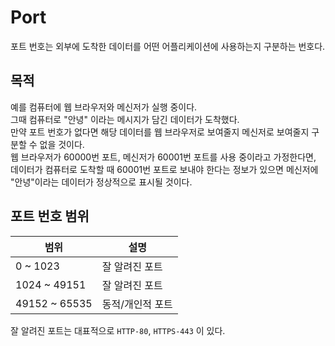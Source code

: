 # Port
포트 번호는 외부에 도착한 데이터를 어떤 어플리케이션에 사용하는지 구분하는 번호다.

## 목적
예를 컴퓨터에 웹 브라우저와 메신저가 실행 중이다.  
그때 컴퓨터로 "안녕" 이라는 메시지가 담긴 데이터가 도착했다.  
만약 포트 번호가 없다면 해당 데이터를 웹 브라우저로 보여줄지 메신저로 보여줄지 구분할 수 없을 것이다.  
웹 브라우저가 60000번 포트, 메신저가 60001번 포트를 사용 중이라고 가정한다면,  
데이터가 컴퓨터로 도착할 때 60001번 포트로 보내야 한다는 정보가 있으면 메신저에 "안녕"이라는 데이터가 정상적으로 표시될 것이다.

## 포트 번호 범위
|범위|설명|
|---|---|
|0 ~ 1023|잘 알려진 포트|
|1024 ~ 49151|잘 알려진 포트|
|49152 ~ 65535|동적/개인적 포트|

잘 알려진 포트는 대표적으로 `HTTP-80`, `HTTPS-443` 이 있다.
